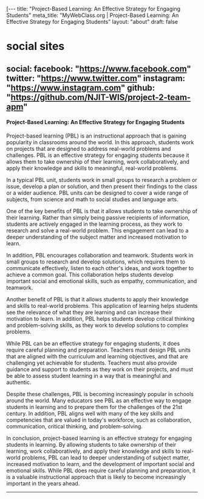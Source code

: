 [---
title: "Project-Based Learning: An Effective Strategy for Engaging Students"
meta_title: "MyWebClass.org | Project-Based Learning: An Effective Strategy for Engaging Students"
layout: "about"
draft: false

# social sites
social:
  facebook: "https://www.facebook.com"
  twitter: "https://www.twitter.com"
  instagram: "https://www.instagram.com"
  github: "https://github.com/NJIT-WIS/project-2-team-apm"
---

#### Project-Based Learning: An Effective Strategy for Engaging Students

Project-based learning (PBL) is an instructional approach that is gaining popularity in classrooms around the world. In this approach, students work on projects that are designed to address real-world problems and challenges. PBL is an effective strategy for engaging students because it allows them to take ownership of their learning, work collaboratively, and apply their knowledge and skills to meaningful, real-world problems.

In a typical PBL unit, students work in small groups to research a problem or issue, develop a plan or solution, and then present their findings to the class or a wider audience. PBL units can be designed to cover a wide range of subjects, from science and math to social studies and language arts.

One of the key benefits of PBL is that it allows students to take ownership of their learning. Rather than simply being passive recipients of information, students are actively engaged in the learning process, as they work to research and solve a real-world problem. This engagement can lead to a deeper understanding of the subject matter and increased motivation to learn.

In addition, PBL encourages collaboration and teamwork. Students work in small groups to research and develop solutions, which requires them to communicate effectively, listen to each other's ideas, and work together to achieve a common goal. This collaboration helps students develop important social and emotional skills, such as empathy, communication, and teamwork.

Another benefit of PBL is that it allows students to apply their knowledge and skills to real-world problems. This application of learning helps students see the relevance of what they are learning and can increase their motivation to learn. In addition, PBL helps students develop critical thinking and problem-solving skills, as they work to develop solutions to complex problems.

While PBL can be an effective strategy for engaging students, it does require careful planning and preparation. Teachers must design PBL units that are aligned with the curriculum and learning objectives, and that are challenging yet achievable for students. Teachers must also provide guidance and support to students as they work on their projects, and must be able to assess student learning in a way that is meaningful and authentic.

Despite these challenges, PBL is becoming increasingly popular in schools around the world. Many educators see PBL as an effective way to engage students in learning and to prepare them for the challenges of the 21st century. In addition, PBL aligns well with many of the key skills and competencies that are valued in today's workforce, such as collaboration, communication, critical thinking, and problem-solving.

In conclusion, project-based learning is an effective strategy for engaging students in learning. By allowing students to take ownership of their learning, work collaboratively, and apply their knowledge and skills to real-world problems, PBL can lead to deeper understanding of subject matter, increased motivation to learn, and the development of important social and emotional skills. While PBL does require careful planning and preparation, it is a valuable instructional approach that is likely to become increasingly important in the years ahead.

---

